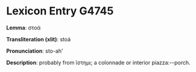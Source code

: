 # Lexicon Entry G4745

**Lemma**: στοά

**Transliteration (xlit)**: stoá

**Pronunciation**: sto-ah'

**Description**:
probably from ἵστημι; a colonnade or interior piazza:--porch.
